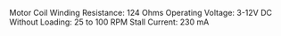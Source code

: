 Motor Coil Winding Resistance: 124 Ohms
Operating Voltage: 3-12V DC
Without Loading: 25 to 100 RPM
Stall Current: 230 mA
